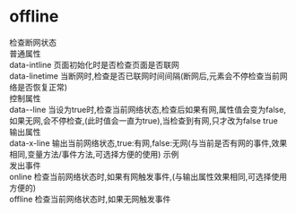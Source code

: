 # offline
检查断网状态<br>
普通属性<br>
data-intline	页面初始化时是否检查页面是否联网	<br>
data-linetime	当断网时,检查是否已联网时间间隔(断网后,元素会不停检查当前网络是否恢复正常)	<br>
控制属性<br>
data--line	当设为true时,检查当前网络状态,检查后如果有网,属性值会变为false,如果无网,会不停检查,(此时值会一直为true),当检查到有网,只才改为false	true<br>
输出属性<br>
data-x-line	输出当前网络状态,true:有网,false:无网(与当前是否有网的事件,效果相同,变量方法/事件方法,可选择方便的使用)	示例<br>
发出事件	<br>
online	检查当前网络状态时,如果有网触发事件,(与输出属性效果相同,可选择使用方便的)	<br>
offline	检查当前网络状态时,如果无网触发事件<br>
